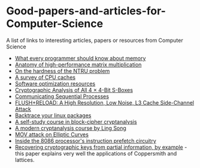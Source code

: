 # Good-papers-and-articles-for-Computer-Science
A list of links to interesting articles, papers or resources from Computer Science

- [What every programmer should know about memory](https://lwn.net/Articles/250967/)
- [Anatomy of high-performance matrix multiplication](http://doi.acm.org/10.1145/1356052.1356053)
- [On the hardness of the NTRU problem](https://eprint.iacr.org/2021/821)
- [A survey of CPU caches](https://meribold.org/2017/10/20/survey-of-cpu-caches/)
- [Software optimization resources](https://www.agner.org/optimize/)
- [Cryptographic Analysis of All 4 × 4-Bit S-Boxes](https://eprint.iacr.org/2011/218.pdf)
- [Communicating Sequential Processes](https://doi.org/10.1145%2F359576.359585)
- [FLUSH+RELOAD: A High Resolution, Low Noise, L3 Cache Side-Channel Attack](https://eprint.iacr.org/2013/448.pdf)
- [Backtrace your linux packages](https://unix.stackexchange.com/questions/149805/how-to-find-the-packages-that-depend-on-a-certain-package-in-apt)
- [A self-study course in block-cipher cryptanalysis](https://www.schneier.com/wp-content/uploads/2016/02/paper-self-study.pdf)
- [A modern cryptanalysis course by Ling Song](https://github.com/hadipourh/course-cryptanalysis)
- [MOV attack on Elliptic Curves](https://risencrypto.github.io/WeilMOV/)
- [Inside the 8086 processor's instruction prefetch circuitry](https://www.righto.com/2023/01/inside-8086-processors-instruction.html)
- [Recovering cryptographic keys from partial information, by example](https://eprint.iacr.org/2020/1506.pdf) - this paper explains very well the applications of Coppersmith and lattices.
